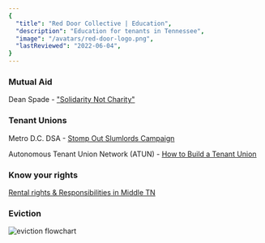 ```yaml
---
{
  "title": "Red Door Collective | Education",
  "description": "Education for tenants in Tennessee",
  "image": "/avatars/red-door-logo.png",
  "lastReviewed": "2022-06-04",
}
---
```


### Mutual Aid

Dean Spade - ["Solidarity Not Charity"](http://www.deanspade.net/wp-content/uploads/2020/03/Mutual-Aid-Article-Social-Text-Final.pdf)

### Tenant Unions

Metro D.C. DSA - [Stomp Out Slumlords Campaign](https://www.stompoutslumlords.org/wp-content/uploads/2021/02/No-Job-No-Rent-Stomp-Out-Slumlords-Feb-2021-Report-1.pdf)

Autonomous Tenant Union Network (ATUN) - [How to Build a Tenant Union](https://docs.google.com/presentation/d/1xEs0U5773fomblKjP0kfKnfrPGoTrZNDkxBeOdc7dwA/edit?usp=sharing)

### Know your rights

[Rental rights & Responsibilities in Middle TN](/documents/tenants-rights.pdf)

### Eviction

![eviction flowchart](/images/tennessee-eviction-process.png)
